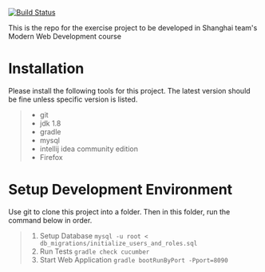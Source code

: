 [![Build Status](https://travis-ci.org/nerds-odd-e/bbuddy.svg?branch=master)](https://travis-ci.org/nerds-odd-e/bbuddy)

This is the repo for the exercise project to be developed in Shanghai team's Modern Web Development course

# Installation
Please install the following tools for this project. The latest version should be fine unless specific version is listed.
>* git
>* jdk 1.8
>* gradle
>* mysql
>* intellij idea community edition
>* Firefox

# Setup Development Environment
Use git to clone this project into a folder. Then in this folder, run the command below in order.
>1. Setup Database
`mysql -u root < db_migrations/initialize_users_and_roles.sql`
>2. Run Tests
`gradle check cucumber`
>3. Start Web Application
`gradle bootRunByPort -Pport=8090`
